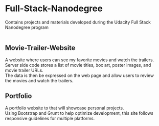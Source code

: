 # Full-Stack-Nanodegree
Contains projects and materials developed during the Udacity Full Stack Nanodegree program<br>
<br>
<h2>Movie-Trailer-Website</h2>
A website where users can see my favorite movies and watch the trailers.<br>
Server side code stores a list of movie titles, box art, poster images, and movie trailer URLs.<br>
The data is then be expressed on the web page and allow users to review the movies and watch the trailers.<br>

<h2>Portfolio</h2>
A portfolio website to that will showcase personal projects.<br>
Using Bootstrap and Grunt to help optimize development, this site follows responsive guidelines for multiple platforms.
